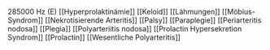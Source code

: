 285000 Hz (E)
[[Hyperprolaktinämie]]
[[Keloid]]
[[Lähmungen]]
[[Möbius-Syndrom]]
[[Nekrotisierende Arteritis]]
[[Palsy]]
[[Paraplegie]]
[[Periarteritis nodosa]]
[[Plegia]]
[[Polyarteriitis nodosa]]
[[Prolactin Hypersekretion Syndrom]]
[[Prolactin]]
[[Wesentliche Polyarteritis]]